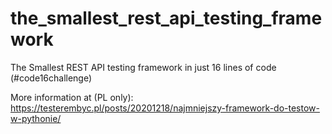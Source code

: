 # the_smallest_rest_api_testing_framework

The Smallest REST API testing framework in just 16 lines of code (#code16challenge)

More information at (PL only): https://testerembyc.pl/posts/20201218/najmniejszy-framework-do-testow-w-pythonie/ 
